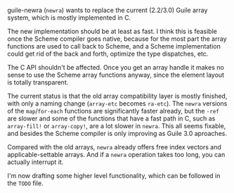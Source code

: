 
guile-newra (`newra`) wants to replace the current (2.2/3.0) Guile array system, which is mostly implemented in C.

The new implementation should be at least as fast. I think this is feasible once the Scheme compiler goes native, because for the most part the array functions are used to call back to Scheme, and a Scheme implementation could get rid of the back and forth, optimize the type dispatches, etc.

The C API shouldn't be affected. Once you get an array handle it makes no sense to use the Scheme array functions anyway, since the element layout is totally transparent.

The current status is that the old array compatibility layer is mostly finished, with only a naming change (`array-etc` becomes `ra-etc`). The `newra` versions of the `map`/`for-each` functions are significantly faster already, but the `-ref` are slower and some of the functions that have a fast path in C, such as `array-fill!` or `array-copy!`, are a lot slower in `newra`. This all seems fixable, and besides the Scheme compiler is only improving as Guile 3.0 aproaches.

Compared with the old arrays, `newra` already offers free index vectors and applicable-settable arrays. And if a `newra` operation takes too long, you can actually interrupt it.

I'm now drafting some higher level functionality, which can be followed in the `TODO` file. 
